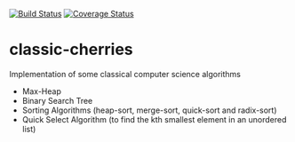 [![Build Status](https://secure.travis-ci.org/dpaukov/classic-cherries.svg)](http://travis-ci.org/dpaukov/classic-cherries) [![Coverage Status](https://coveralls.io/repos/github/dpaukov/classic-cherries/badge.svg?branch=master)](https://coveralls.io/github/dpaukov/classic-cherries?branch=master)


# classic-cherries
Implementation of some classical computer science algorithms

- Max-Heap
- Binary Search Tree
- Sorting Algorithms (heap-sort, merge-sort, quick-sort and radix-sort)
- Quick Select Algorithm (to find the kth smallest element in an unordered list)
